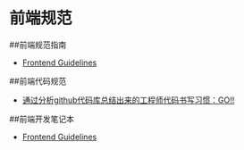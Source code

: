 # 前端规范

##前端规范指南
- [Frontend Guidelines](http://segmentfault.com/blog/news/1190000002587334)

##前端代码规范
- [通过分析github代码库总结出来的工程师代码书写习惯：GO!!](http://alloyteam.github.io/code-guide/#html-javascripthttp://sideeffect.kr/popularconvention#javascript)

##前端开发笔记本
- [Frontend Guidelines](https://li-xinyang.gitbooks.io/frontend-notebook)
